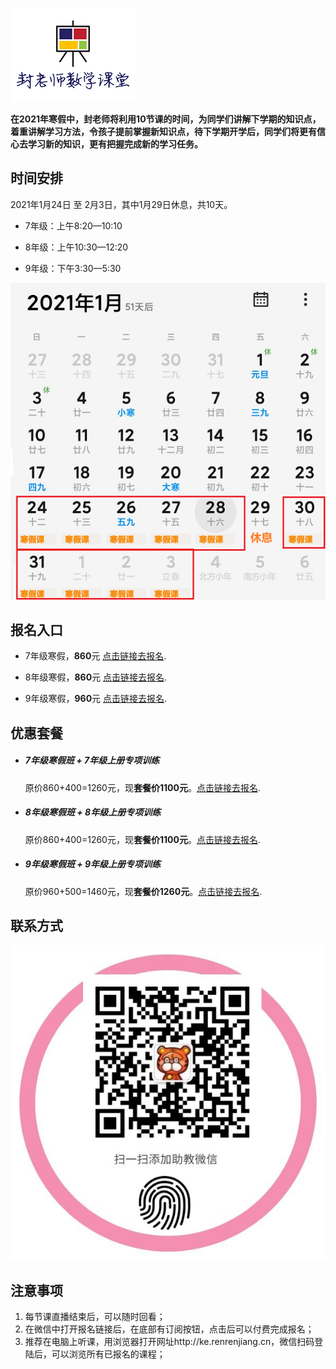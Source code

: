 
![](/imgs/logo-small.png)

**在2021年寒假中，封老师将利用10节课的时间，为同学们讲解下学期的知识点，着重讲解学习方法，令孩子提前掌握新知识点，待下学期开学后，同学们将更有信心去学习新的知识，更有把握完成新的学习任务。**

## 时间安排
2021年1月24日 至 2月3日，其中1月29日休息，共10天。
- 7年级：上午8:20—10:10

- 8年级：上午10:30—12:20

- 9年级：下午3:30—5:30

![月历方式查看时间](/imgs/2.png)

## 报名入口
- 7年级寒假，**860**元 [点击链接去报名](https://h5.renrenjiang.cn/c76351#/column?cid=19700&su=5814744 "7年级寒假").

- 8年级寒假，**860**元 [点击链接去报名](https://h5.renrenjiang.cn/c76351#/column?cid=19702&su=5814744 "8年级寒假").

- 9年级寒假，**960**元 [点击链接去报名](https://h5.renrenjiang.cn/c19703#/column?cid=19703&su=5814744 "9年级寒假").

## 优惠套餐
- ##### 7年级寒假班 + 7年级上册专项训练
  原价860+400=1260元，现**套餐价1100元**。[点击链接去报名](https://h5.renrenjiang.cn/#/meal?key=eyJtZWFsX2lkIjoyMzU5fQ%3D%3D "7年级优惠套餐").
- ##### 8年级寒假班 + 8年级上册专项训练
  原价860+400=1260元，现**套餐价1100元**。[点击链接去报名](https://h5.renrenjiang.cn/#/meal?key=eyJtZWFsX2lkIjoyMzU4fQ%3D%3D "8年级优惠套餐").
- ##### 9年级寒假班 + 9年级上册专项训练
  原价960+500=1460元，现**套餐价1260元**。[点击链接去报名](https://h5.renrenjiang.cn/#/meal?key=eyJtZWFsX2lkIjoyMzYwfQ%3D%3D "9年级优惠套餐").

## 联系方式
![封老师助教微信](/imgs/1.jpg)

## 注意事项
1. 每节课直播结束后，可以随时回看；
2. 在微信中打开报名链接后，在底部有订阅按钮，点击后可以付费完成报名；
3. 推荐在电脑上听课，用浏览器打开网址http://ke.renrenjiang.cn，微信扫码登陆后，可以浏览所有已报名的课程；

